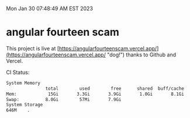 Mon Jan 30 07:48:49 AM EST 2023

# angular fourteen scam


This project is live at [https://angularfourteenscam.vercel.app/](https://angularfourteenscam.vercel.app/ "dog!") thanks to Github and Vercel.

CI Status: 

```bash
System Memory
               total        used        free      shared  buff/cache   available
Mem:            15Gi       3.3Gi       3.9Gi       1.0Gi       8.1Gi        10Gi
Swap:          8.0Gi        57Mi       7.9Gi
System Storage
646M	.
